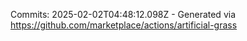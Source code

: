 Commits: 2025-02-02T04:48:12.098Z - Generated via https://github.com/marketplace/actions/artificial-grass
<br>
